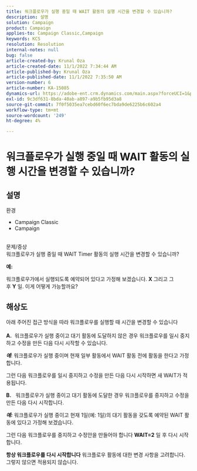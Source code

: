 ```yaml
---
title: 워크플로우가 실행 중일 때 WAIT 활동의 실행 시간을 변경할 수 있습니까?
description: 설명
solution: Campaign
product: Campaign
applies-to: Campaign Classic,Campaign
keywords: KCS
resolution: Resolution
internal-notes: null
bug: false
article-created-by: Krunal Oza
article-created-date: 11/1/2022 7:34:44 AM
article-published-by: Krunal Oza
article-published-date: 11/1/2022 7:35:50 AM
version-number: 6
article-number: KA-15085
dynamics-url: https://adobe-ent.crm.dynamics.com/main.aspx?forceUCI=1&pagetype=entityrecord&etn=knowledgearticle&id=be7170a5-b759-ed11-9561-6045bd0067ea
exl-id: 9c3df631-8bda-40ab-a897-a9b5fb95d3a8
source-git-commit: 7f0f5035ea7cebd60f6ec7bda9de6225b6c602a4
workflow-type: tm+mt
source-wordcount: '249'
ht-degree: 4%

---
```


# 워크플로우가 실행 중일 때 WAIT 활동의 실행 시간을 변경할 수 있습니까?

## 설명

환경<br>
- Campaign Classic
- Campaign



<br>문제/증상<br>
워크플로우가 실행 중일 때 WAIT Timer 활동의 실행 시간을 변경할 수 있습니까?

<b>예:</b>

워크플로우가에서 실행되도록 예약되어 있다고 가정해 보겠습니다. <b>X </b>그리고 그 후 <b>Y</b> 일. 이게 어떻게 가능할까요?


## 해상도

아래 주어진 접근 방식을 따라 워크플로우를 실행할 때 시간을 변경할 수 있습니다<br><br>
<b>A.</b>  워크플로우가 실행 중이고 대기 활동에 도달하지 않은 경우 워크플로우를 일시 중지하고 수정을 만든 다음 다시 시작할 수 있습니다.

<b>*예</b>*: 워크플로우가 실행 중이며 현재 일부 활동에서 WAIT 활동 전에 활동을 한다고 가정합니다.

그런 다음 워크플로우를 일시 중지하고 수정을 만든 다음 다시 시작하면 새 WAIT가 적용됩니다.

<b>B.</b>   워크플로우가 실행 중이고 대기 활동에 도달한 경우 워크플로우를 중지하고 수정을 만든 다음 다시 시작합니다.

<b>*예:</b>* 워크플로우가 실행 중이고 현재 1일(예: 1일)의 대기 활동을 갖도록 예약된 WAIT 활동에 있다고 가정해 보겠습니다.

그런 다음 워크플로우를 중지하고 수정안을 만들어야 합니다 <b>WAIT=2</b> 일 후 다시 시작합니다.

<b>항상 워크플로우를 다시 시작합니다</b> 워크플로우 활동에 대한 변경 사항을 고려합니다. 그렇지 않으면 적용되지 않습니다.
